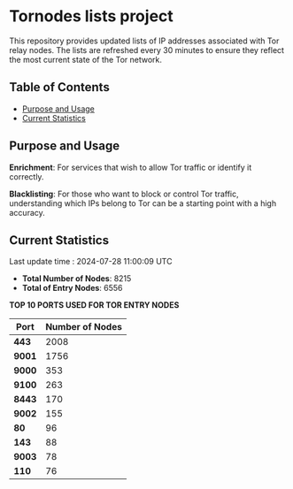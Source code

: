 # Tornodes lists project

This repository provides updated lists of IP addresses associated with Tor relay nodes. The lists are refreshed every 30 minutes to ensure they reflect the most current state of the Tor network.

## Table of Contents

- [Purpose and Usage](#purpose-and-usage)
- [Current Statistics](#current-statistics)


## Purpose and Usage

**Enrichment**: For services that wish to allow Tor traffic or identify it correctly.

**Blacklisting**: For those who want to block or control Tor traffic, understanding which IPs belong to Tor can be a starting point with a high accuracy.

## Current Statistics

Last update time : 2024-07-28 11:00:09 UTC

- **Total Number of Nodes**: 8215
- **Total of Entry Nodes**: 6556

**TOP 10 PORTS USED FOR TOR ENTRY NODES**

| **Port** | **Number of Nodes** |
|------|-----------------|
| **443**   | 2008  |
| **9001**   | 1756  |
| **9000**   | 353  |
| **9100**   | 263  |
| **8443**   | 170  |
| **9002**   | 155  |
| **80**   | 96  |
| **143**   | 88  |
| **9003**   | 78  |
| **110**   | 76  |

